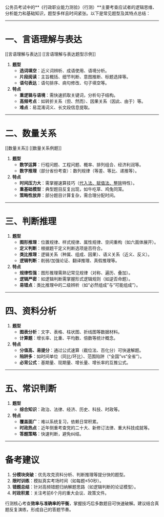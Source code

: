 公务员考试中的**​《行政职业能力测验》（行测）​**主要考查应试者的逻辑思维、分析能力和基础知识，题型多样且时间紧张。以下是常见题型及其特点总结：

---

# ​**一、言语理解与表达**

[[言语理解与表达]]
[[言语理解与表达题型示例]]

1. ​**题型**
    - ​**选词填空**：近义词辨析、成语使用、语境分析。
    - ​**片段阅读**：主旨概括、细节判断、意图推断、标题选择等。
    - ​**语句表达**：语句排序、病句修改、句子填空等。
2. ​**特点**
    - ​**重逻辑与语境**：需快速抓取关键词，分析句子结构。
    - ​**高频考点**：如转折关系（但、然而）、因果关系（因此、由于）等。
    - ​**难点**：易混淆词义、长文段信息提取。

---

# ​**二、数量关系**

[[数量关系]]
[[数量关系例题]]

1. ​**题型**
    - ​**数学运算**：行程问题、工程问题、概率、排列组合、经济利润等。
    - ​**数字推理**​（部分省份考查）：数列规律（等差、等比、递推等）。
2. ​**特点**
    - ​**时间压力大**：需掌握速算技巧（<u>代入法、赋值法、整除</u>特性）。
    - ​**重基础模型**：典型题目反复出现，如牛吃草、鸡兔同笼。
    - ​**策略性放弃**：部分题目计算复杂，需合理分配时间。

---

# ​**三、判断推理**

1. ​**题型**
    - ​**图形推理**：位置规律、样式规律、属性规律、空间重构（如六面体展开）。
    - ​**定义判断**：根据题干定义判断选项是否符合。
    - ​**类比推理**：逻辑关系（种属、组成、因果）、语义关系（近义、反义）。
    - ​**逻辑判断**：削弱/加强论证、翻译推理、真假推理等。
2. ​**特点**
    - ​**规律性强**：图形推理需熟记常见规律（对称、遍历、叠加）。
    - ​**逻辑严密**：如逻辑判断需掌握形式逻辑规则（如逆否命题）。
    - ​**易错点**：类比推理中的二级辨析（如“必然组成”与“可能组成”）。

---

# ​**四、资料分析**

1. ​**题型**
    - ​**图表分析**：文字、表格、柱状图、折线图等数据材料。
    - ​**计算题**：增长率、比重、平均数、倍数等统计概念。
2. ​**特点**
    - ​**分值高、易提分**：通过公式速算（截位法、百化分）可快速解题。
    - ​**陷阱多**：如时间单位（同比/环比）、范围陷阱（“全国”vs“全省”）。
    - ​**必背公式**：基期量、现期量、增长量、增长率的互推公式。

---

# ​**五、常识判断**

1. ​**题型**
    - ​**综合知识**：政治、法律、经济、历史、科技、时政等。
2. ​**特点**
    - ​**覆盖面广**：难以系统复习，依赖日常积累。
    - ​**时政热点**：近年侧重考查党的二十大、新修订法律、重大科技成就等。
    - ​**答题策略**：快速判断，避免纠结。

---

# ​**备考建议**

1. ​**分模块突破**：优先攻克资料分析、判断推理等提分快的题型。
2. ​**限时训练**：模拟真实考场时间（如每题≤50秒）。
3. ​**错题总结**：针对高频错题归纳解题思路（如逻辑判断的论证模型）。
4. ​**时政积累**：关注考前6个月的重大会议、政策文件。

行测核心考查**效率与准确率的平衡**，掌握技巧后多数题目可快速破解。建议结合真题反复演练，形成自己的答题节奏。
